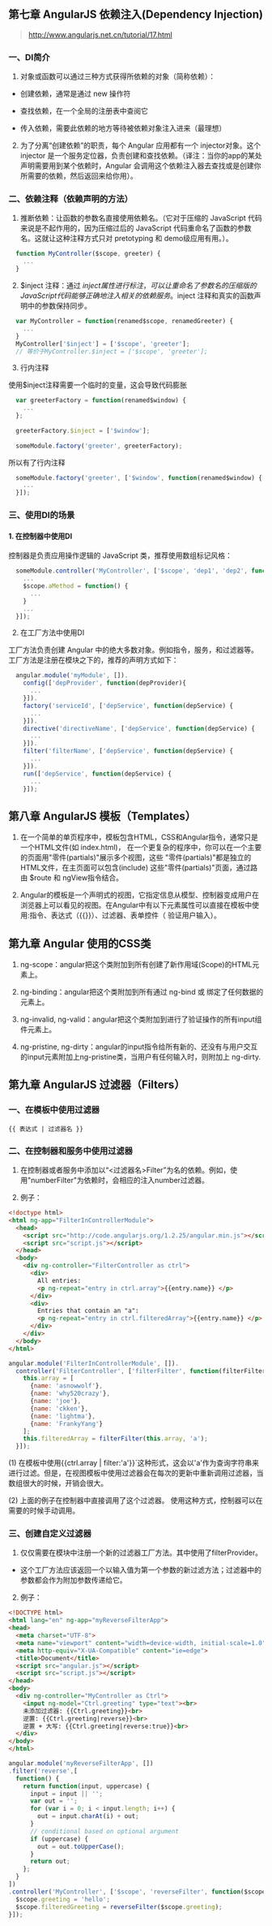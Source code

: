 ## 第七章 AngularJS 依赖注入(Dependency Injection)

> http://www.angularjs.net.cn/tutorial/17.html

### 一、DI简介

1. 对象或函数可以通过三种方式获得所依赖的对象（简称依赖）：

+ 创建依赖，通常是通过 new 操作符

+ 查找依赖，在一个全局的注册表中查阅它

+ 传入依赖，需要此依赖的地方等待被依赖对象注入进来（最理想）

2. 为了分离“创建依赖”的职责，每个 Angular 应用都有一个 injector对象。这个 injector 是一个服务定位器，负责创建和查找依赖。（译注：当你的app的某处声明需要用到某个依赖时，Angular 会调用这个依赖注入器去查找或是创建你所需要的依赖，然后返回来给你用）。

### 二、依赖注释（依赖声明的方法）

1. 推断依赖：让函数的参数名直接使用依赖名。（它对于压缩的 JavaScript 代码来说是不起作用的，因为压缩过后的 JavaScript 代码重命名了函数的参数名。这就让这种注释方式只对 pretotyping 和 demo级应用有用。）。

```js
  function MyController($scope, greeter) {
    ...
  }
```

2. $inject 注释：通过 $inject 属性进行标注，可以让重命名了参数名的压缩版的 JavaScript 代码能够正确地注入相关的依赖服务。$inject 注释和真实的函数声明中的参数保持同步。

```js
  var MyController = function(renamed$scope, renamedGreeter) {
    ...
  }
  MyController['$inject'] = ['$scope', 'greeter'];
  // 等价于MyController.$inject = ['$scope', 'greeter'];
```

3. 行内注释

使用$inject注释需要一个临时的变量，这会导致代码膨胀
```js
  var greeterFactory = function(renamed$window) {
    ...
  };
  
  greeterFactory.$inject = ['$window'];
  
  someModule.factory('greeter', greeterFactory);
```
所以有了行内注释
```js
  someModule.factory('greeter', ['$window', function(renamed$window) {
    ...
  }]);
```

### 三、使用DI的场景

#### 1. 在控制器中使用DI

控制器是负责应用操作逻辑的 JavaScript 类，推荐使用数组标记风格：

```js
  someModule.controller('MyController', ['$scope', 'dep1', 'dep2', function($scope, dep1, dep2) {
    ...
    $scope.aMethod = function() {
      ...
    }
    ...
  }]);
```

2. 在工厂方法中使用DI

工厂方法负责创建 Angular 中的绝大多数对象。例如指令，服务，和过滤器等。工厂方法是注册在模块之下的，推荐的声明方式如下：

```js
  angular.module('myModule', []).
    config(['depProvider', function(depProvider){
      ...
    }]).
    factory('serviceId', ['depService', function(depService) {
      ...
    }]).
    directive('directiveName', ['depService', function(depService) {
      ...
    }]).
    filter('filterName', ['depService', function(depService) {
      ...
    }]).
    run(['depService', function(depService) {
      ...
    }]);
```

## 第八章 AngularJS 模板（Templates）

1. 在一个简单的单页程序中，模板包含HTML，CSS和Angular指令，通常只是一个HTML文件(如 index.html)， 在一个更复杂的程序中，你可以在一个主要的页面用"零件(partials)"展示多个视图，这些 "零件(partials)"都是独立的HTML文件，在主页面可以包含(include) 这些"零件(partials)"页面，通过路由 $route 和 ngView指令结合。

2. Angular的模板是一个声明式的视图，它指定信息从模型、控制器变成用户在浏览器上可以看见的视图。在Angular中有以下元素属性可以直接在模板中使用:指令、表达式（{{}}）、过滤器、表单控件（ 验证用户输入）。

## 第九章 Angular 使用的CSS类

1. ng-scope：angular把这个类附加到所有创建了新作用域(Scope)的HTML元素上。

2. ng-binding：angular把这个类附加到所有通过 ng-bind 或 绑定了任何数据的元素上。

3. ng-invalid, ng-valid：angular把这个类附加到进行了验证操作的所有input组件元素上。

4. ng-pristine, ng-dirty：angular的input指令给所有新的、还没有与用户交互的input元素附加上ng-pristine类，当用户有任何输入时，则附加上 ng-dirty.

## 第九章 AngularJS 过滤器（Filters）

### 一、在模板中使用过滤器

```
{{ 表达式 | 过滤器名 }}
```

### 二、在控制器和服务中使用过滤器

1. 在控制器或者服务中添加以“<过滤器名>Filter”为名的依赖。例如，使用"numberFilter"为依赖时，会相应的注入number过滤器。

2. 例子：

```html
<!doctype html>
<html ng-app="FilterInControllerModule">
  <head>
    <script src="http://code.angularjs.org/1.2.25/angular.min.js"></script>
    <script src="script.js"></script>
  </head>
  <body>
    <div ng-controller="FilterController as ctrl">
      <div>
        All entries:
        <p ng-repeat="entry in ctrl.array">{{entry.name}} </p>
      </div>
      <div>
        Entries that contain an "a":
        <p ng-repeat="entry in ctrl.filteredArray">{{entry.name}} </p>
      </div>
    </div>
  </body>
</html>
```

```js
angular.module('FilterInControllerModule', []).
  controller('FilterController', ['filterFilter', function(filterFilter) {
    this.array = [
      {name: 'asnowwolf'},
      {name: 'why520crazy'},
      {name: 'joe'},
      {name: 'ckken'},
      {name: 'lightma'},
      {name: 'FrankyYang'}
    ];
    this.filteredArray = filterFilter(this.array, 'a');
  }]);
```

(1) 在模板中使用{{ctrl.array | filter:'a'}}`这种形式，这会以'a'作为查询字符串来进行过滤。但是，在视图模板中使用过滤器会在每次的更新中重新调用过滤器，当数组很大的时候，开销会很大。

(2) 上面的例子在控制器中直接调用了这个过滤器。 使用这种方式，控制器可以在需要的时候手动调用。

### 三、创建自定义过滤器

1. 仅仅需要在模块中注册一个新的过滤器工厂方法。其中使用了filterProvider。

+ 这个工厂方法应该返回一个以输入值为第一个参数的新过滤方法；过滤器中的参数都会作为附加参数传递给它。

2. 例子：

```html
<!DOCTYPE html>
<html lang="en" ng-app="myReverseFilterApp">
<head>
  <meta charset="UTF-8">
  <meta name="viewport" content="width=device-width, initial-scale=1.0">
  <meta http-equiv="X-UA-Compatible" content="ie=edge">
  <title>Document</title>
  <script src="angular.js"></script>
  <script src="script.js"></script>
</head>
<body>
  <div ng-controller="MyController as Ctrl">
    <input ng-model="Ctrl.greeting" type="text"><br>
    未添加过滤器: {{Ctrl.greeting}}<br>
    逆置: {{Ctrl.greeting|reverse}}<br>
    逆置 + 大写: {{Ctrl.greeting|reverse:true}}<br>
  </div>
</body>
</html>
```

```js
angular.module('myReverseFilterApp', [])
.filter('reverse',[
  function() {
    return function(input, uppercase) {
      input = input || '';
      var out = '';
      for (var i = 0; i < input.length; i++) {
        out = input.charAt(i) + out;
      }
      // conditional based on optional argument
      if (uppercase) {
        out = out.toUpperCase();
      }
      return out;
    };
  }
])
.controller('MyController', ['$scope', 'reverseFilter', function($scope, reverseFilter) {
  $scope.greeting = 'hello';
  $scope.filteredGreeting = reverseFilter($scope.greeting);
}]);
```




